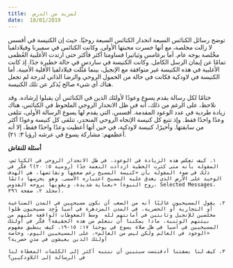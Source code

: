 ```yaml
---
title:  لمزيد من الدرس
date:  18/01/2019
---
```


توضح رسائل الكنائس السبعة انحدار الكنائس السبعة روحيًا. حيث إن الكنيسة في أفسس لا زالت مخلصة، مع أنها خسرت محبتها الأولى. وكانت الكنائس في سميرنا وفيلادلفيا مخْلصة بوجه عام. أما برغامس وثياتيرا فساومتا أكثر فأكثر حتى ارتدت الأغلبية العُظمى تمامًا عن إيمان الرسل الكامل. وكانت الكنيسة في ساردس في حالة خطيرة جدًا. إذ كانت الأغلبية في هذه الكنيسة غير متوافقة مع الإنجيل، بينما مَثَّلت فيلادلفيا الأقلية الأمينة. أما الكنيسة في لاودكية فكانت في حالة من الخمول الروحي والرضا الذاتي لدرجة لم تجعل هناك أي شيء صالح يُذكر عن تلك الكنيسة.

ختامًا لكل رسالة يقدم يسوع وعودًا لأولئك الذين في الكنائس أن يقبلوا إرشاده. وقد نلاحظ، على الرغم من ذلك، أنه في ظل الانحدار الروحي الملحوظ في الكنائس، هناك زيادة طردية في عدد الوعود المقدمة. أفسس، التي يقدم لها يسوع الرسالة الأولى، تتلقى وعدًا واحدًا فقط. وإذ تتبع كل كنيسة الإتجاه الروحي المنحدر، تتلقى كل كنيسة وعودًا أكثر من سابقتها. وأخيرًا، كنيسة لاودكية، في حين أنها أعطيت وعدًا واحدًا فقط، إلا أنه أعظمهم: مشاركة يسوع في عرشه (رؤيا ٣: ٢١).

**أسئلة للنقاش**

`١. كيف تعكس هذه الزيادة في الوعود، في ظل الانحدار الروحي في الكنائس، المقولة بأنه متى كثرت الخطية ازدادت النعمة جدًا (رومية ٥: ٢٠)؟ فكّر في ذلك في ضوء المقولة بأن «كنيسة المسيح رغم ضعفها ونقائصها، هي الهدف الوحيد على الأرض الذي يغدق عليه المسيح اعتباره الأسمى. وهو يحرسها دائمًا بعناية شديدة، ويقويها بروحه القدوس» (روح النبوة، Selected Messages، مجلد ٢، صفحة ٣٩٦).`

`٢. يقول المسيحيون غالبًا أنه من الصعب أن نكون مسيحيين في المدن الصناعية أو التجارية أو الحضرية. في المدن المزدهرة في آسيا وُجِد مسيحيون ظلوا مخلصين للإنجيل وثابتين في أمانتهم لله  وسط الضغوطات الواقعة عليهم من بيئتهم الوثنية. ماذا يمكننا أن نتعلم من هذه الحقيقة؟ فكّر في أولئك المسيحيين في آسيا في ظل صلاة يسوع في يوحنا ١٧: ١٥-١٩. كيف ينطبق مفهوم «الوجود في العالم ولكن ليس من العالم»، على المسيحيين اليوم، وخاصة أولئك الذين يعيشون في مدنٍ حضرية؟`

`٣. كيف لنا بصفتنا أدفنتست سبتيين أن ننتبه أكثر إلى الكلمات المعطاة لنا في الرسالة إلى اللاودكيين؟`